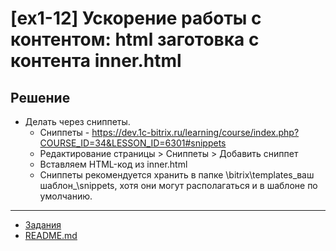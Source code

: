 # [ex1-12] Ускорение работы с контентом: html заготовка с контента inner.html

## Решение

* Делать через сниппеты.
    * Сниппеты - https://dev.1c-bitrix.ru/learning/course/index.php?COURSE_ID=34&LESSON_ID=6301#snippets
    * Редактирование страницы > Сниппеты > Добавить сниппет
    * Вставляем HTML-код из inner.html
    * Сниппеты рекомендуется хранить в папке \bitrix\templates\_ваш шаблон_\snippets\, хотя они могут располагаться и в шаблоне по умолчанию.

____
* [Задания](tasks.md)
* [README.md](../../README.md)